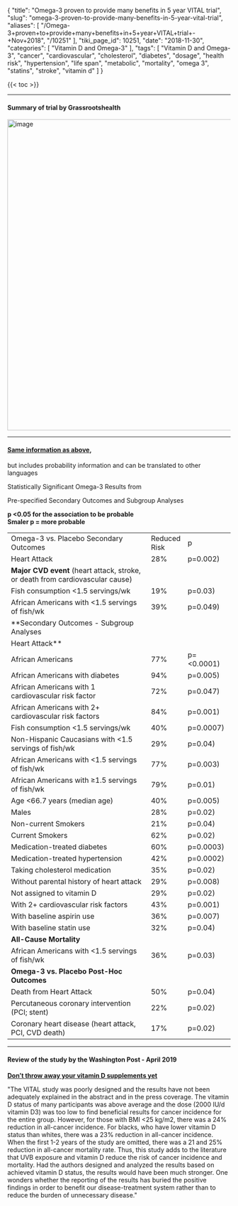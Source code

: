 {
    "title": "Omega-3 proven to provide many benefits in 5 year VITAL trial",
    "slug": "omega-3-proven-to-provide-many-benefits-in-5-year-vital-trial",
    "aliases": [
        "/Omega-3+proven+to+provide+many+benefits+in+5+year+VITAL+trial+-+Nov+2018",
        "/10251"
    ],
    "tiki_page_id": 10251,
    "date": "2018-11-30",
    "categories": [
        "Vitamin D and Omega-3"
    ],
    "tags": [
        "Vitamin D and Omega-3",
        "cancer",
        "cardiovascular",
        "cholesterol",
        "diabetes",
        "dosage",
        "health risk",
        "hypertension",
        "life span",
        "metabolic",
        "mortality",
        "omega 3",
        "statins",
        "stroke",
        "vitamin d"
    ]
}


{{< toc >}}

---

#### Summary of trial by Grassrootshealth

<img src="https://d1bk1kqxc0sym.cloudfront.net/attachments/jpeg/vital-table.jpg" alt="image" width="700">

---

#### [Same information as above](http://campaign.r20.constantcontact.com/render?m=1102722411090&ca=162e997f-307b-4918-9a04-2d6d31a4fda6),   
but includes probability information and can be translated to other languages

Statistically Significant Omega-3 Results from 

Pre-specified Secondary Outcomes and Subgroup Analyses 

 **p <0.05 for the association to be probable  
Smaler p = more probable** 

| | | |
| --- | --- | --- |
| Omega-3 vs. Placebo Secondary Outcomes | Reduced <br>Risk | p |
| Heart Attack | 28%   | p=0.002) |
|  **Major CVD event** (heart attack, stroke, <br>or death from cardiovascular cause) |
| Fish consumption <1.5 servings/wk | 19%   | p=0.03) |
| African Americans with <1.5 servings of fish/wk | 39%   | p=0.049) |
|  **Secondary Outcomes - Subgroup Analyses  
Heart Attack**  |
| African Americans | 77%   | p=<0.0001) |
| African Americans with diabetes | 94%   | p=0.005) |
| African Americans with 1 cardiovascular risk factor | 72%   | p=0.047) |
| African Americans with 2+ cardiovascular risk factors | 84%   | p=0.001) |
| Fish consumption <1.5 servings/wk | 40%   | p=0.0007) |
| Non-Hispanic Caucasians with <1.5 servings of fish/wk | 29%   | p=0.04) |
| African Americans with <1.5 servings of fish/wk | 77%   | p=0.003) |
| African Americans with ≥1.5 servings of fish/wk | 79%   | p=0.01) |
| Age <66.7 years (median age) | 40%   | p=0.005) |
| Males | 28%   | p=0.02) |
| Non-current Smokers | 21%   | p=0.04) |
| Current Smokers | 62%   | p=0.02) |
| Medication-treated diabetes | 60%   | p=0.0003) |
| Medication-treated hypertension | 42%   | p=0.0002) |
| Taking cholesterol medication | 35%   | p=0.02) |
| Without parental history of heart attack | 29%   | p=0.008) |
| Not assigned to vitamin D | 29%   | p=0.02) |
| With 2+ cardiovascular risk factors | 43%   | p=0.001) |
| With baseline aspirin use | 36%   | p=0.007) |
| With baseline statin use | 32%   | p=0.04) |
|  **All-Cause Mortality**  |
| African Americans with <1.5 servings of fish/wk | 36%   | p=0.03) |
|  **Omega-3 vs. Placebo&nbsp;Post-Hoc Outcomes**  |
| Death from Heart Attack | 50%   | p=0.04) |
| Percutaneous coronary intervention (PCI; stent)  | 22%   | p=0.02) |
| Coronary heart disease (heart attack, PCI, CVD death) | 17%   | p=0.02) |

<!-- ~tc~ start ~/tc~ -->

---

#### Review of the study by the Washington Post - April 2019

 **[Don’t throw away your vitamin D supplements yet](https://www.washingtonpost.com/lifestyle/wellness/dont-throw-away-your-vitamin-d-supplements-yet/2019/04/01/56c0961c-4c13-11e9-b79a-961983b7e0cd_story.html?utm_term=.92c391a69ba1)** 

"The VITAL study was poorly designed and the results have not been adequately explained in the abstract and in the press coverage. The vitamin D status of many participants was above average and the dose (2000 IU/d vitamin D3) was too low to find beneficial results for cancer incidence for the entire group. However, for those with BMI <25 kg/m2, there was a 24% reduction in all-cancer incidence. For blacks, who have lower vitamin D status than whites, there was a 23% reduction in all-cancer incidence. When the first 1-2 years of the study are omitted, there was a 21 and 25% reduction in all-cancer mortality rate. Thus, this study adds to the literature that UVB exposure and vitamin D reduce the risk of cancer incidence and mortality. Had the authors designed and analyzed the results based on achieved vitamin D status, the results would have been much stronger. One wonders whether the reporting of the results has buried the positive findings in order to benefit our disease-treatment system rather than to reduce the burden of unnecessary disease."